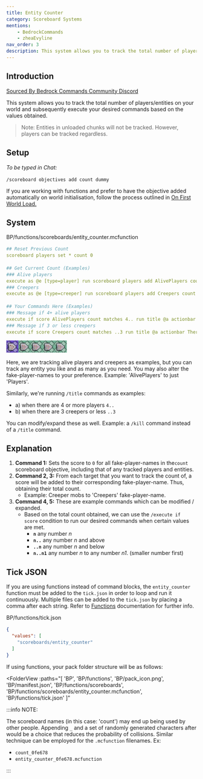 ```yaml
---
title: Entity Counter
category: Scoreboard Systems
mentions:
    - BedrockCommands
    - zheaEvyline
nav_order: 3
description: This system allows you to track the total number of players/entities on your world and subsequently execute your desired commands based on the values obtained.
---
```


## Introduction

[Sourced By Bedrock Commands Community Discord](https://discord.gg/SYstTYx5G5)

This system allows you to track the total number of players/entities on your world and subsequently execute your desired commands based on the values obtained.

> Note: Entities in unloaded chunks will not be tracked. However, players can be tracked regardless.

## Setup

*To be typed in Chat:*

`/scoreboard objectives add count dummy`

If you are working with functions and prefer to have the objective added automatically on world initialisation, follow the process outlined in [On First World Load.](/commands/on-first-world-load)

## System

<CodeHeader>BP/functions/scoreboards/entity_counter.mcfunction</CodeHeader>

```yaml
## Reset Previous Count
scoreboard players set * count 0

## Get Current Count (Examples)
### Alive players
execute as @e [type=player] run scoreboard players add AlivePlayers count 1
### Creepers
execute as @e [type=creeper] run scoreboard players add Creepers count 1

## Your Commands Here (Examples)
### Message if 4+ alive players
execute if score AlivePlayers count matches 4.. run title @a actionbar There are more than 4 players on the world.
### Message if 3 or less creepers
execute if score Creepers count matches ..3 run title @a actionbar There are less than 3 creepers on the world.
```
![Chain Of 5 Command Blocks](/assets/images/commands/commandBlockChain/5.png)


Here, we are tracking alive players and creepers as examples, but you can track any entity you like and as many as you need. You may also alter the fake-player-names to your preference. Example: 'AlivePlayers' to just 'Players'.

Similarly, we're running `/title` commands as examples:
- a) when there are 4 or more players `4..`
- b) when there are 3 creepers or less `..3`

You can modify/expand these as well. Example: a `/kill` command instead of a `/title` command.

## Explanation

1. **Command 1:** Sets the score to `0` for all fake-player-names in the`count` scoreboard objective, including that of any tracked players and entities.
2. **Command 2, 3:** From each target that you want to track the count of, a score will be added to their corresponding fake-player-name. Thus, obtaining their total count.
    - Example: Creeper mobs to 'Creepers' fake-player-name.
3. **Command 4, 5:** These are example commands which can be modified / expanded.
    - Based on the total count obtained, we can use the `/execute if score` condition to run our desired commands when certain values are met.
        - **` n `** any number *n*
        - **` n.. `** any number *n* and above
        - **` ..n `** any number *n* and below
        - **` n..n1 `** any number *n* to any number *n1*. (smaller number first)

## Tick JSON

If you are using functions instead of command blocks, the ` entity_counter ` function must be added to the ` tick.json ` in order to loop and run it continuously. Multiple files can be added to the ` tick.json ` by placing a comma after each string. Refer to [Functions](/commands/mcfunctions#tick-json) documentation for further info.

<CodeHeader>BP/functions/tick.json</CodeHeader>
```json
{
  "values": [
    "scoreboards/entity_counter"
  ]
}
```

If using functions, your pack folder structure will be as follows:

<FolderView
	:paths="[
    'BP',
    'BP/functions',
    'BP/pack_icon.png',
    'BP/manifest.json',
    'BP/functions/scoreboards',
    'BP/functions/scoreboards/entity_counter.mcfunction',
    'BP/functions/tick.json'
]"
></FolderView>

:::info NOTE:

The scoreboard names (in this case: 'count') may end up being used by other people. Appending ` _ ` and a set of randomly generated characters after would be a choice that reduces the probability of collisions. Similar technique can be employed for the ` .mcfunction ` filenames. Ex:
- ` count_0fe678 `
- ` entity_counter_0fe678.mcfunction `

:::
